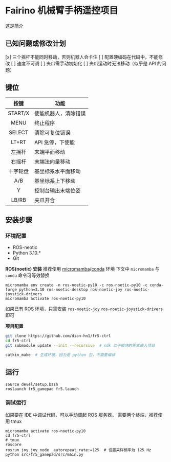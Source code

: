 # Fairino 机械臂手柄遥控项目
这是简介

## 已知问题或修改计划
[x] 三个摇杆不能同时移动，否则机器人会卡住
[ ] 配置硬编码在代码中，不能修改
[ ] 速度不可调
[ ] 夹爪需手动初始化
[ ] 夹爪运动时无法移动（似乎是 API 的问题）

## 键位
| 按键   | 功能 |
| :---: | --- |
| START/X | 使能机器人，清除错误 |
| MENU | 终止程序 |
| SELECT | 清除可复位错误 |
| LT+RT | API 急停，下使能 |
| 左摇杆 | 末端平面移动 |
| 右摇杆 | 末端法向量移动 |
| 十字轮盘 | 基坐标系水平面移动 |
| A/B | 基坐标系上下移动 |
| Y | 控制台输出末端位姿 |
| LB/RB | 夹爪开合 |


## 安装步骤
### 环境配置
- ROS-neotic
- Python 3.10.*
- Git

**ROS(noetic) 安装**
推荐使用 [micromamba](https://mamba.readthedocs.io/en/latest/installation/mamba-installation.html)/[conda](https://www.anaconda.com/download/) 环境
下文中 `micromamba` 与 `conda` 命令可等效替换

    micromamba env create -n ros-noetic-py10 -c ros-noetic-py10 -c conda-forge python=3.10 ros-noetic-desktop ros-noetic-joy ros-noetic-joystick-drivers
    micromamba activate ros-noetic-py10

如果已有 ROS 环境，只需安装 `ros-noetic-joy` `ros-noetic-joystick-drivers` 即可


**项目配置**
```bash
git clone https://github.com/dian-hn1/fr5-ctrl
cd fr5-ctrl
git submodule update --init --recursive  # sdk 以子模块的形式嵌入项目

catkin_make  # 生成环境，因为是 python 包，不需要编译
```

## 运行

    source devel/setup.bash
    roslaunch fr5_gamepad fr5.launch

### 调试运行
如果要在 IDE 中调试代码，可以手动调起 ROS 服务器。
需要两个终端，推荐使用 tmux

    micromamba activate ros-noetic-py10
    cd fr5-ctrl
    # tmux
    roscore
    rosrun joy joy_node _autorepeat_rate:=125  # 设置采样频率为 125 Hz
    python src/fr5_gamepad/src/main.py
